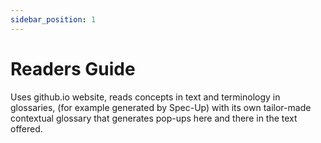 ```yaml
---
sidebar_position: 1
---
```


# Readers Guide

Uses github.io website, reads concepts in text and terminology in glossaries, (for example generated by Spec-Up) with its own tailor-made contextual glossary that generates pop-ups here and there in the text offered.
